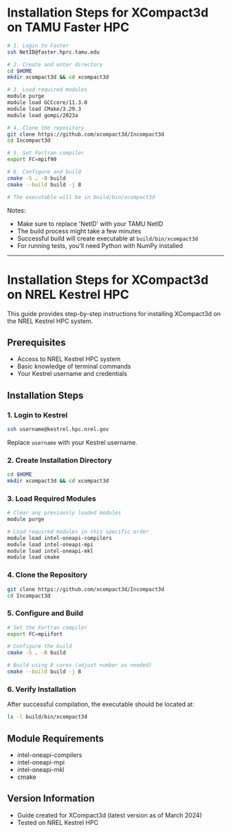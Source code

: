 # Installation Steps for XCompact3d on TAMU Faster HPC

```bash
# 1. Login to Faster
ssh NetID@faster.hprc.tamu.edu

# 2. Create and enter directory
cd $HOME
mkdir xcompact3d && cd xcompact3d

# 3. Load required modules
module purge
module load GCCcore/11.3.0
module load CMake/3.29.3
module load gompi/2023a

# 4. Clone the repository
git clone https://github.com/xcompact3d/Incompact3d
cd Incompact3d

# 5. Set Fortran compiler
export FC=mpif90

# 6. Configure and build
cmake -S . -B build
cmake --build build -j 8

# The executable will be in build/bin/xcompact3d
```

Notes:
- Make sure to replace 'NetID' with your TAMU NetID
- The build process might take a few minutes
- Successful build will create executable at `build/bin/xcompact3d`
- For running tests, you'll need Python with NumPy installed


-------------

# Installation Steps for XCompact3d on NREL Kestrel HPC

This guide provides step-by-step instructions for installing XCompact3d on the NREL Kestrel HPC system.

## Prerequisites
- Access to NREL Kestrel HPC system
- Basic knowledge of terminal commands
- Your Kestrel username and credentials

## Installation Steps

### 1. Login to Kestrel
```bash
ssh username@kestrel.hpc.nrel.gov
```
Replace `username` with your Kestrel username.

### 2. Create Installation Directory
```bash
cd $HOME
mkdir xcompact3d && cd xcompact3d
```

### 3. Load Required Modules
```bash
# Clear any previously loaded modules
module purge

# Load required modules in this specific order
module load intel-oneapi-compilers
module load intel-oneapi-mpi
module load intel-oneapi-mkl
module load cmake
```

### 4. Clone the Repository
```bash
git clone https://github.com/xcompact3d/Incompact3d
cd Incompact3d
```

### 5. Configure and Build
```bash
# Set the Fortran compiler
export FC=mpiifort

# Configure the build
cmake -S . -B build

# Build using 8 cores (adjust number as needed)
cmake --build build -j 8
```

### 6. Verify Installation
After successful compilation, the executable should be located at:
```bash
ls -l build/bin/xcompact3d
```


## Module Requirements
- intel-oneapi-compilers
- intel-oneapi-mpi
- intel-oneapi-mkl
- cmake



## Version Information
- Guide created for XCompact3d (latest version as of March 2024)
- Tested on NREL Kestrel HPC

